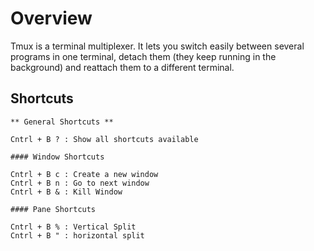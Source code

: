 # Overview

Tmux is a terminal multiplexer. It lets you switch easily between several programs in one terminal, detach them (they keep running in the background) and reattach them to a different terminal.

## Shortcuts

	** General Shortcuts **

	Cntrl + B ? : Show all shortcuts available

	#### Window Shortcuts

	Cntrl + B c : Create a new window
	Cntrl + B n : Go to next window
	Cntrl + B & : Kill Window

	#### Pane Shortcuts

	Cntrl + B % : Vertical Split
	Cntrl + B " : horizontal split

